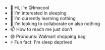 - 👋 Hi, I’m @Imxcool
- 👀 I’m interested in sleeping 
- 🌱 I’m currently learning nothing
- 💞️ I’m looking to collaborate on also nothing
- 📫 How to reach me just don't
- 😄 Pronouns: Walmart shopping bag
- ⚡ Fun fact: I'm sleep deprived 

<!---
Imxcool/Imxcool is a ✨ special ✨ repository because its `README.md` (this file) appears on your GitHub profile.
You can click the Preview link to take a look at your changes.
--->

